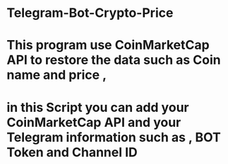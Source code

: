# Telegram-Bot-Crypto-Price

# This program use CoinMarketCap API to restore the data such as Coin name and price , 
# in this Script you can add your CoinMarketCap API and your Telegram information such as , BOT Token and Channel ID
